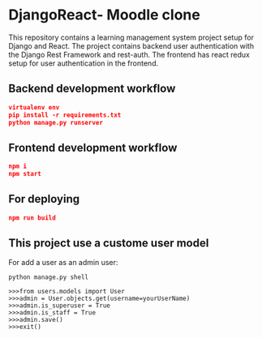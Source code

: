 # DjangoReact- Moodle clone

This repository contains a learning management system project setup for Django and React. The project contains backend user authentication with the Django Rest Framework and rest-auth. The frontend has react redux setup for user authentication in the frontend.

## Backend development workflow

```json
virtualenv env
pip install -r requirements.txt
python manage.py runserver
```

## Frontend development workflow

```json
npm i
npm start
```

## For deploying

```json
npm run build
```
## This project use a custome user model
For add a user as an admin user:


```
python manage.py shell

>>>from users.models import User
>>>admin = User.objects.get(username=yourUserName)
>>>admin.is_superuser = True
>>>admin.is_staff = True
>>>admin.save()
>>>exit()

```